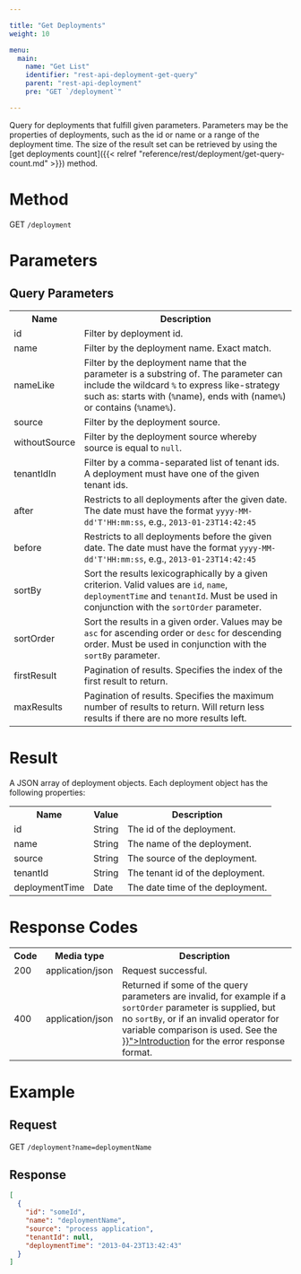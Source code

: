 ```yaml
---

title: "Get Deployments"
weight: 10

menu:
  main:
    name: "Get List"
    identifier: "rest-api-deployment-get-query"
    parent: "rest-api-deployment"
    pre: "GET `/deployment`"

---
```



Query for deployments that fulfill given parameters. Parameters may be the
properties of deployments, such as the id or name or a range of the deployment time.
The size of the result set
can be retrieved by using the [get deployments count]({{< relref "reference/rest/deployment/get-query-count.md" >}}) method.


# Method

GET `/deployment`


# Parameters

## Query Parameters

<table class="table table-striped">
  <tr>
    <th>Name</th>
    <th>Description</th>
  </tr>
  <tr>
    <td>id</td>
    <td>Filter by deployment id.</td>
  </tr>
  <tr>
    <td>name</td>
    <td>Filter by the deployment name. Exact match.</td>
  </tr>
  <tr>
    <td>nameLike</td>
    <td>Filter by the deployment name that the parameter is a substring of. The parameter can include the wildcard <code>%</code> to express like-strategy such as: starts with (<code>%</code>name), ends with (name<code>%</code>) or contains (<code>%</code>name<code>%</code>).</td>
  </tr>
  <tr>
    <td>source</td>
    <td>Filter by the deployment source.</td>
  </tr>
  <tr>
    <td>withoutSource</td>
    <td>Filter by the deployment source whereby source is equal to <code>null</code>.</td>
  </tr>
  <tr>
    <td>tenantIdIn</td>
    <td>Filter by a comma-separated list of tenant ids. A deployment must have one of the given tenant ids.</td>
  </tr>
  <tr>
    <td>after</td>
    <td>Restricts to all deployments after the given date. The date must have the format <code>yyyy-MM-dd'T'HH:mm:ss</code>, e.g., <code>2013-01-23T14:42:45</code></td>
  </tr>
  <tr>
    <td>before</td>
    <td>Restricts to all deployments before the given date. The date must have the format <code>yyyy-MM-dd'T'HH:mm:ss</code>, e.g., <code>2013-01-23T14:42:45</code></td>
  </tr>
  <tr>
    <td>sortBy</td>
    <td>Sort the results lexicographically by a given criterion. Valid values are
    <code>id</code>, <code>name</code>, <code>deploymentTime</code> and <code>tenantId</code>.
    Must be used in conjunction with the <code>sortOrder</code> parameter.</td>
  </tr>
  <tr>
    <td>sortOrder</td>
    <td>Sort the results in a given order. Values may be <code>asc</code> for ascending order or <code>desc</code> for descending order.
    Must be used in conjunction with the <code>sortBy</code> parameter.</td>
  </tr>
  <tr>
    <td>firstResult</td>
    <td>Pagination of results. Specifies the index of the first result to return.</td>
  </tr>
  <tr>
    <td>maxResults</td>
    <td>Pagination of results. Specifies the maximum number of results to return. Will return less results if there are no more results left.</td>
  </tr>
</table>


# Result


A JSON array of deployment objects. Each deployment object has the following properties:

<table class="table table-striped">
  <tr>
    <th>Name</th>
    <th>Value</th>
    <th>Description</th>
  </tr>
  <tr>
    <td>id</td>
    <td>String</td>
    <td>The id of the deployment.</td>
  </tr>
  <tr>
    <td>name</td>
    <td>String</td>
    <td>The name of the deployment.</td>
  </tr>
  <tr>
    <td>source</td>
    <td>String</td>
    <td>The source of the deployment.</td>
  </tr>
  <tr>
    <td>tenantId</td>
    <td>String</td>
    <td>The tenant id of the deployment.</td>
  </tr>
  <tr>
    <td>deploymentTime</td>
    <td>Date</td>
    <td>The date time of the deployment.</td>
  </tr>
</table>


# Response Codes

<table class="table table-striped">
  <tr>
    <th>Code</th>
    <th>Media type</th>
    <th>Description</th>
  </tr>
  <tr>
    <td>200</td>
    <td>application/json</td>
    <td>Request successful.</td>
  </tr>
  <tr>
    <td>400</td>
    <td>application/json</td>
    <td>Returned if some of the query parameters are invalid, for example if a <code>sortOrder</code> parameter is supplied, but no <code>sortBy</code>, or if an invalid operator for variable comparison is used. See the <a href="{{< relref "reference/rest/overview/index.md#error-handling" >}}">Introduction</a> for the error response format.</td>
  </tr>
</table>


# Example


## Request

GET `/deployment?name=deploymentName`

## Response

```json
[
  {
    "id": "someId",
    "name": "deploymentName",
    "source": "process application",
    "tenantId": null,
    "deploymentTime": "2013-04-23T13:42:43"
  }
]
```
